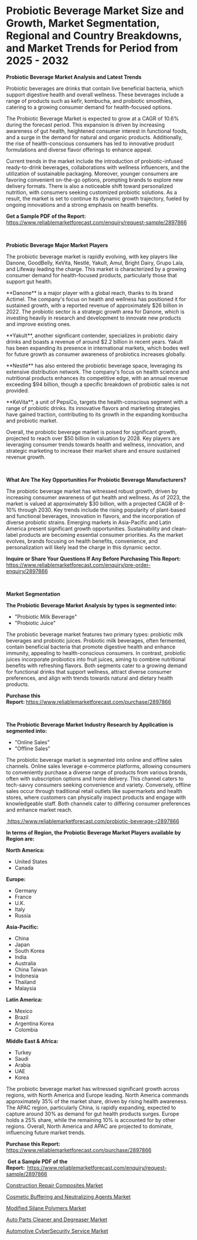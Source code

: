 <p><h1>Probiotic Beverage Market Size and Growth, Market Segmentation, Regional and Country Breakdowns, and Market Trends for Period from 2025 -  2032</h1></p><p><strong>Probiotic Beverage Market Analysis and Latest Trends</strong></p>
<p><p>Probiotic beverages are drinks that contain live beneficial bacteria, which support digestive health and overall wellness. These beverages include a range of products such as kefir, kombucha, and probiotic smoothies, catering to a growing consumer demand for health-focused options. </p><p>The Probiotic Beverage Market is expected to grow at a CAGR of 10.6% during the forecast period. This expansion is driven by increasing awareness of gut health, heightened consumer interest in functional foods, and a surge in the demand for natural and organic products. Additionally, the rise of health-conscious consumers has led to innovative product formulations and diverse flavor offerings to enhance appeal.</p><p>Current trends in the market include the introduction of probiotic-infused ready-to-drink beverages, collaborations with wellness influencers, and the utilization of sustainable packaging. Moreover, younger consumers are favoring convenient on-the-go options, prompting brands to explore new delivery formats. There is also a noticeable shift toward personalized nutrition, with consumers seeking customized probiotic solutions. As a result, the market is set to continue its dynamic growth trajectory, fueled by ongoing innovations and a strong emphasis on health benefits.</p></p>
<p><strong>Get a Sample PDF of the Report:&nbsp;</strong> <a href="https://www.reliablemarketforecast.com/enquiry/request-sample/2897866?utm_campaign=1144&utm_medium=2&utm_source=Github&utm_content=ia&utm_term=15032025&utm_id=probiotic-beverage">https://www.reliablemarketforecast.com/enquiry/request-sample/2897866</a></p>
<p>&nbsp;</p>
<p><strong>Probiotic Beverage Major Market Players</strong></p>
<p><p>The probiotic beverage market is rapidly evolving, with key players like Danone, GoodBelly, KeVita, Nestlé, Yakult, Amul, Bright Dairy, Grupo Lala, and Lifeway leading the charge. This market is characterized by a growing consumer demand for health-focused products, particularly those that support gut health.</p><p>**Danone** is a major player with a global reach, thanks to its brand Actimel. The company's focus on health and wellness has positioned it for sustained growth, with a reported revenue of approximately $26 billion in 2022. The probiotic sector is a strategic growth area for Danone, which is investing heavily in research and development to innovate new products and improve existing ones.</p><p>**Yakult**, another significant contender, specializes in probiotic dairy drinks and boasts a revenue of around $2.2 billion in recent years. Yakult has been expanding its presence in international markets, which bodes well for future growth as consumer awareness of probiotics increases globally.</p><p>**Nestlé** has also entered the probiotic beverage space, leveraging its extensive distribution network. The company's focus on health science and nutritional products enhances its competitive edge, with an annual revenue exceeding $94 billion, though a specific breakdown of probiotic sales is not provided.</p><p>**KeVita**, a unit of PepsiCo, targets the health-conscious segment with a range of probiotic drinks. Its innovative flavors and marketing strategies have gained traction, contributing to its growth in the expanding kombucha and probiotic market.</p><p>Overall, the probiotic beverage market is poised for significant growth, projected to reach over $50 billion in valuation by 2028. Key players are leveraging consumer trends towards health and wellness, innovation, and strategic marketing to increase their market share and ensure sustained revenue growth.</p></p>
<p>&nbsp;</p>
<p><strong>What Are The Key Opportunities For Probiotic Beverage Manufacturers?</strong></p>
<p><p>The probiotic beverage market has witnessed robust growth, driven by increasing consumer awareness of gut health and wellness. As of 2023, the market is valued at approximately $30 billion, with a projected CAGR of 8-10% through 2030. Key trends include the rising popularity of plant-based and functional beverages, innovation in flavors, and the incorporation of diverse probiotic strains. Emerging markets in Asia-Pacific and Latin America present significant growth opportunities. Sustainability and clean-label products are becoming essential consumer priorities. As the market evolves, brands focusing on health benefits, convenience, and personalization will likely lead the charge in this dynamic sector.</p></p>
<p><strong>Inquire or Share Your Questions If Any Before Purchasing This Report:</strong> <a href="https://www.reliablemarketforecast.com/enquiry/pre-order-enquiry/2897866?utm_campaign=1144&utm_medium=2&utm_source=Github&utm_content=ia&utm_term=15032025&utm_id=probiotic-beverage">https://www.reliablemarketforecast.com/enquiry/pre-order-enquiry/2897866</a></p>
<p>&nbsp;</p>
<p><strong>Market Segmentation</strong></p>
<p><strong>The Probiotic Beverage Market Analysis by types is segmented into:</strong></p>
<p><ul><li>"Probiotic Milk Beverage"</li><li>"Probiotic Juice"</li></ul></p>
<p><p>The probiotic beverage market features two primary types: probiotic milk beverages and probiotic juices. Probiotic milk beverages, often fermented, contain beneficial bacteria that promote digestive health and enhance immunity, appealing to health-conscious consumers. In contrast, probiotic juices incorporate probiotics into fruit juices, aiming to combine nutritional benefits with refreshing flavors. Both segments cater to a growing demand for functional drinks that support wellness, attract diverse consumer preferences, and align with trends towards natural and dietary health products.</p></p>
<p><strong>Purchase this Report:&nbsp;</strong><a href="https://www.reliablemarketforecast.com/purchase/2897866?utm_campaign=1144&utm_medium=2&utm_source=Github&utm_content=ia&utm_term=15032025&utm_id=probiotic-beverage">https://www.reliablemarketforecast.com/purchase/2897866</a></p>
<p>&nbsp;</p>
<p><strong>The Probiotic Beverage Market Industry Research by Application is segmented into:</strong></p>
<p><ul><li>"Online Sales"</li><li>"Offline Sales"</li></ul></p>
<p><p>The probiotic beverage market is segmented into online and offline sales channels. Online sales leverage e-commerce platforms, allowing consumers to conveniently purchase a diverse range of products from various brands, often with subscription options and home delivery. This channel caters to tech-savvy consumers seeking convenience and variety. Conversely, offline sales occur through traditional retail outlets like supermarkets and health stores, where customers can physically inspect products and engage with knowledgeable staff. Both channels cater to differing consumer preferences and enhance market reach.</p></p>
<p><a href="https://www.reliablemarketforecast.com/probiotic-beverage-r2897866?utm_campaign=1144&utm_medium=2&utm_source=Github&utm_content=ia&utm_term=15032025&utm_id=probiotic-beverage">&nbsp;https://www.reliablemarketforecast.com/probiotic-beverage-r2897866</a></p>
<p><strong>In terms of Region, the Probiotic Beverage Market Players available by Region are:</strong></p>
<p>
    <p> <strong> North America: </strong>
        <ul>
            <li>United States</li>
            <li>Canada</li>
        </ul>
        </p> 
    <p> <strong> Europe: </strong>
        <ul>
            <li>Germany</li>
            <li>France</li>
            <li>U.K.</li>
            <li>Italy</li>
            <li>Russia</li>
        </ul>
        </p> 
    <p> <strong> Asia-Pacific: </strong>
        <ul>
            <li>China</li>
            <li>Japan</li>
            <li>South Korea</li>
            <li>India</li>
            <li>Australia</li>
            <li>China Taiwan</li>
            <li>Indonesia</li>
            <li>Thailand</li>
            <li>Malaysia</li>
        </ul>
        </p> 
    <p> <strong> Latin America: </strong>
        <ul>
            <li>Mexico</li>
            <li>Brazil</li>
            <li>Argentina Korea</li>
            <li>Colombia</li>
        </ul>
        </p> 
    <p> <strong> Middle East & Africa: </strong>
        <ul>
            <li>Turkey</li>
            <li>Saudi</li>
            <li>Arabia</li>
            <li>UAE</li>
            <li>Korea</li>
        </ul>
    </p>
    </p>
<p><p>The probiotic beverage market has witnessed significant growth across regions, with North America and Europe leading. North America commands approximately 35% of the market share, driven by rising health awareness. The APAC region, particularly China, is rapidly expanding, expected to capture around 30% as demand for gut health products surges. Europe holds a 25% share, while the remaining 10% is accounted for by other regions. Overall, North America and APAC are projected to dominate, influencing future market trends.</p></p>
<p><strong>Purchase this Report: </strong><a href="https://www.reliablemarketforecast.com/purchase/2897866?utm_campaign=1144&utm_medium=2&utm_source=Github&utm_content=ia&utm_term=15032025&utm_id=probiotic-beverage">https://www.reliablemarketforecast.com/purchase/2897866</a></p>
<p>&nbsp;<strong>Get a Sample PDF of the Report:&nbsp;&nbsp;</strong><a href="https://www.reliablemarketforecast.com/enquiry/request-sample/2897866?utm_campaign=1144&utm_medium=2&utm_source=Github&utm_content=ia&utm_term=15032025&utm_id=probiotic-beverage">https://www.reliablemarketforecast.com/enquiry/request-sample/2897866</a></p>
<p><strong></strong></p>
<p><p><a href="https://github.com/bramsklizas/Market-Research-Report-List-1/blob/main/construction-repair-composites-market.md?utm_campaign=1144&utm_medium=2&utm_source=Github&utm_content=ia&utm_term=15032025&utm_id=probiotic-beverage">Construction Repair Composites Market</a></p><p><a href="https://github.com/efialiurca/Market-Research-Report-List-1/blob/main/cosmetic-buffering-and-neutralizing-agents-market.md?utm_campaign=1144&utm_medium=2&utm_source=Github&utm_content=ia&utm_term=15032025&utm_id=probiotic-beverage">Cosmetic Buffering and Neutralizing Agents Market</a></p><p><a href="https://github.com/motanafraxer/Market-Research-Report-List-1/blob/main/modified-silane-polymers-market.md?utm_campaign=1144&utm_medium=2&utm_source=Github&utm_content=ia&utm_term=15032025&utm_id=probiotic-beverage">Modified Silane Polymers Market</a></p><p><a href="https://github.com/oshodikurc/Market-Research-Report-List-1/blob/main/auto-parts-cleaner-and-degreaser-market.md?utm_campaign=1144&utm_medium=2&utm_source=Github&utm_content=ia&utm_term=15032025&utm_id=probiotic-beverage">Auto Parts Cleaner and Degreaser Market</a></p><p><a href="https://github.com/noppbebawy/Market-Research-Report-List-1/blob/main/automotive-cybersecurity-service-market.md?utm_campaign=1144&utm_medium=2&utm_source=Github&utm_content=ia&utm_term=15032025&utm_id=probiotic-beverage">Automotive CyberSecurity Service Market</a></p></p>